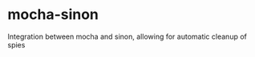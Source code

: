 mocha-sinon
====================

Integration between mocha and sinon, allowing for automatic cleanup of spies
